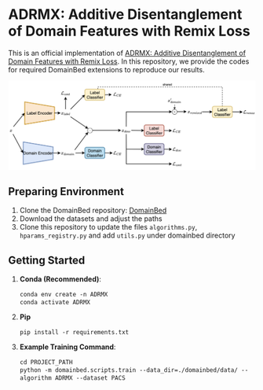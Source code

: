 # ADRMX: Additive Disentanglement of Domain Features with Remix Loss

This is an official implementation of [ADRMX: Additive Disentanglement of Domain Features with Remix Loss](https://arxiv.org/abs/2303.06439). In this repository, we provide the codes for required DomainBed extensions to reproduce our results. 

![](./figures/model_figure.png)

## Preparing Environment

1. Clone the DomainBed repository: [DomainBed](https://github.com/facebookresearch/DomainBed.git)
2. Download the datasets and adjust the paths
3. Clone this repository to update the files `algorithms.py`, `hparams_registry.py` and add `utils.py` under domainbed directory



## Getting Started
1. **Conda (Recommended)**: 
    ```shell
    conda env create -n ADRMX
    conda activate ADRMX
    ```

2. **Pip**
    ```shell
    pip install -r requirements.txt
    ```

3. **Example Training Command**: 
    ```shell
    cd PROJECT_PATH 
    python -m domainbed.scripts.train --data_dir=./domainbed/data/ --algorithm ADRMX --dataset PACS
    ```

<!---
```BibTeX
@article{demirel2023decompl,
  title={DECOMPL: Decompositional Learning with Attention Pooling for Group Activity Recognition from a Single Volleyball Image},
  author={Demirel, Berker and Ozkan, Huseyin},
  journal={arXiv preprint arXiv:2303.06439},
  year={2023}
}
```
-->
